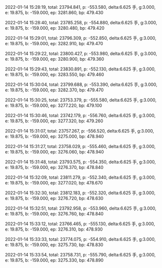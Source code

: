 2022-01-14 15:28:19, total: 23794.841, p: -553.580, delta:6.625 手, g:3.000, e: 19.875, b: -159.000, ep: 3281.860, bp: 479.430

2022-01-14 15:28:40, total: 23785.258, p: -554.880, delta:6.625 手, g:3.000, e: 19.875, b: -159.000, ep: 3280.480, bp: 479.420

2022-01-14 15:29:01, total: 23796.309, p: -552.850, delta:6.625 手, g:3.000, e: 19.875, b: -159.000, ep: 3282.910, bp: 479.470

2022-01-14 15:29:22, total: 23800.427, p: -553.980, delta:6.625 手, g:3.000, e: 19.875, b: -159.000, ep: 3280.900, bp: 479.360

2022-01-14 15:29:43, total: 23830.891, p: -552.130, delta:6.625 手, g:3.000, e: 19.875, b: -159.000, ep: 3283.550, bp: 479.460

2022-01-14 15:30:04, total: 23799.688, p: -553.390, delta:6.625 手, g:3.000, e: 19.875, b: -159.000, ep: 3282.370, bp: 479.470

2022-01-14 15:30:25, total: 23753.379, p: -555.580, delta:6.625 手, g:3.000, e: 19.875, b: -159.000, ep: 3277.220, bp: 479.100

2022-01-14 15:30:46, total: 23742.179, p: -556.760, delta:6.625 手, g:3.000, e: 19.875, b: -159.000, ep: 3277.320, bp: 479.260

2022-01-14 15:31:07, total: 23757.267, p: -556.520, delta:6.625 手, g:3.000, e: 19.875, b: -159.000, ep: 3275.000, bp: 478.940

2022-01-14 15:31:27, total: 23758.029, p: -555.460, delta:6.625 手, g:3.000, e: 19.875, b: -159.000, ep: 3276.060, bp: 478.940

2022-01-14 15:31:48, total: 23793.575, p: -554.350, delta:6.625 手, g:3.000, e: 19.875, b: -159.000, ep: 3276.370, bp: 478.840

2022-01-14 15:32:09, total: 23811.279, p: -552.340, delta:6.625 手, g:3.000, e: 19.875, b: -159.000, ep: 3277.020, bp: 478.670

2022-01-14 15:32:30, total: 23812.183, p: -552.320, delta:6.625 手, g:3.000, e: 19.875, b: -159.000, ep: 3276.720, bp: 478.630

2022-01-14 15:32:51, total: 23792.958, p: -553.960, delta:6.625 手, g:3.000, e: 19.875, b: -159.000, ep: 3276.760, bp: 478.840

2022-01-14 15:33:12, total: 23766.465, p: -555.130, delta:6.625 手, g:3.000, e: 19.875, b: -159.000, ep: 3276.310, bp: 478.930

2022-01-14 15:33:33, total: 23774.075, p: -554.910, delta:6.625 手, g:3.000, e: 19.875, b: -159.000, ep: 3275.730, bp: 478.830

2022-01-14 15:33:54, total: 23758.731, p: -555.790, delta:6.625 手, g:3.000, e: 19.875, b: -159.000, ep: 3275.330, bp: 478.890